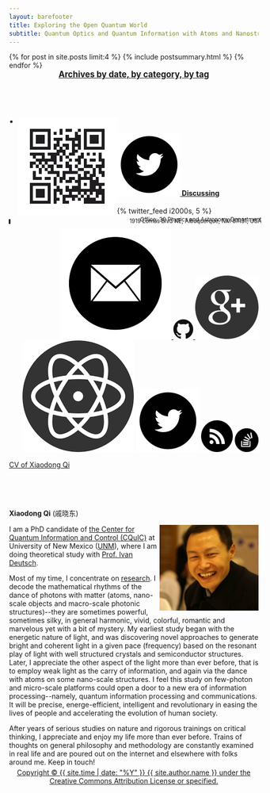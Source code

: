```yaml
---
layout: barefooter
title: Exploring the Open Quantum World
subtitle: Quantum Optics and Quantum Information with Atoms and Nanostructures
---
```


<div class="span12">

 <span>
 <div class="span7" align="left">
  {% for post in site.posts limit:4 %}
  {% include postsummary.html %}
  {% endfor %}

  <div class="span6" align="left">
    <div style="font-weight:bold; text-align:center;font-size:1.2em;">
     <i class="icon-chevron-left"></i> <a href="/archives.html">Archives by date, </a>
     <i class="icon-list"></i> <a href="/categories.html">by category, </a>
     <i class="icon-tag"></i> <a href="/tags.html">by tag</a>
    </div>
  </div>
  <br><br><br><br>

  <div class="span3" align="left">
      <ul class="unstyled">
        <li style="margin:-6px"> <img alt="QR Code" src="/assets/img/qrcode.33561508.png" width=200px align="left"></li>
      </ul>
  </div>

  <div class="span3" align="right">
    <div class="span3" style="width:400px; align:right;text-align:left;">
           <h4><a property="account" href="https://twitter.com/{{site.author.twitter}}" onclick="recordOutboundLink(this, 'Outbound Links', 'Twitter'); return false;"><img src="/assets/img/icon-twitter.png" alt="Twitter"> Discussing </a></h4>
              <div class="excerpt" height="300px">
                <div class="scroll">
                  {% twitter_feed i2000s, 5 %}
                </div>
              </div>  
    </div>
    <ul class="unstyled" style="font-size:.8em;line-height:.8em; align:left;">
      <li style="margin:-6px"> Office: 30 Physics and Astronomy Department</li>
      <li style="margin:-6px">         1919 Lomas Blvd NE, Albuquerque, NM 87131, USA</li>
      <li style="margin:-6px"> </li>
    </ul>
    <div class="row" align="right">
       <div class="span3">
           <a href="mailto:i2000s@hotmail.com" onClick="recordOutboundLink(this, 'Outbound Links', 'email'); return false;"><img src="/assets/img/icon-email.png" alt="email"> </a>
           <a href="https://github.com/i2000s" onClick="recordOutboundLink(this, 'Outbound Links', 'Github'); return false;"><img src="/assets/img/icon-github.png" alt="github"> </a>
           <a href="https://plus.google.com/+XiaodongQi"><img src="/assets/img/icon-gplus.png" alt="G+"></a>
           <a href="http://scholar.google.com/citations?user=6FdqHlIAAAAJ&hl=en"><img src="/assets/img/icon-scholar.png" alt="GoogleScholar"></a>
           <a href="https://twitter.com/i2000s"><img src="/assets/img/icon-twitter.png" alt="Twitter"></a>
           <a href="/atom.xml" onClick="recordOutboundLink(this, 'Outbound Links', 'RSS'); return false;"><img src="/assets/img/icon-rss.png" alt="feed"></a>
           <a href="http://physics.stackexchange.com/users/37682/xiaodong-qi"><img src="/assets/img/icon-stackoverflow.png" alt="Physics Stackexchange"></a>  
       </div>
       <p style="text-align:left"><a href="/CV-XiaodongQi.pdf">CV of Xiaodong Qi</a></p>
    </div>
   <br><br><br>
  </div>
 </div>
 </span>


 <div class="span4">

  <b>Xiaodong Qi</b> (<span font="sans-serif">戚晓东</span>)<br>

  <div class="team-member">
  <img class="img-responsive img-circle" alt="" src="assets/img/qi2016.jpg" align="right" width=200px>
  </div>

  I am a PhD candidate of
  <a href="http://cquic.org">the Center for Quantum Information and Control (CQuIC)</a> at University of New Mexico (<a href="http://www.unm.edu">UNM</a>), where
  I am doing theoretical study with <a href="http://info.phys.unm.edu/~ideutsch">Prof. Ivan Deutsch</a>.

  Most of my time, I concentrate on <a href="/research.html">research</a>.
  I decode the mathematical rhythms of the dance of photons with matter (atoms, nano-scale objects and macro-scale photonic structures)--they are sometimes powerful, sometimes silky, in general harmonic, vivid, colorful, romantic and marvelous yet with a bit of mystery.
  My earliest study began with the energetic nature of light, and was discovering novel approaches to generate bright and coherent light in a given pace (frequency) based on the resonant play of light with well structured crystals and semiconductor structures.
  Later, I appreciate the other aspect of the light more than ever before, that is to employ weak light as the carry of information, and again via the dance with atoms on some nano-scale structures.
  I feel this study on few-photon and micro-scale platforms could open a door to a new era of information processing--namely, quantum information processing and communications.
  It will be precise, energe-efficient, intelligent and revolutionary in easing the lives of people and accelerating the evolution of human society.

  After years of serious studies on nature and rigorous trainings on critical thinking, I appreciate and enjoy my life more than ever before.
  Trains of thoughts on general philosophy and methodology are constantly examined in real life and are poured out on the internet and elsewhere with folks around me. Keep in touch!

</div>

</div>
<div class="span12" style="margin:-10px 0 10px">
  <div class="span12" align="center" vertical-align="middle">
      <a rel="license" href="https://creativecommons.org/licenses/by/4.0/">
        <span align="center" margin-top="-10px">Copyright &copy; {{ site.time | date: "%Y" }} {{ site.author.name }} under the Creative Commons Attribution License or specified. </span></a>
  </div>
  <br>
</div>
